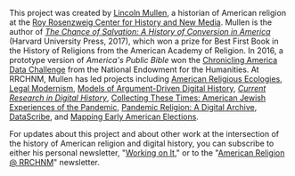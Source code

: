 This project was created by [Lincoln Mullen](https://lincolnmullen.com), a historian of American religion at the [Roy Rosenzweig Center for History and New Media](https://rrchnm.org). Mullen is the author of [_The Chance of Salvation: A History of Conversion in America_](http://www.hup.harvard.edu/catalog.php?isbn=9780674975620) (Harvard University Press, 2017), which won a prize for Best First Book in the History of Religions from the American Academy of Religion. In 2016, a prototype version of _America's Public Bible_ won the [Chronicling America Data Challenge](https://www.neh.gov/news/press-release/2016-07-25) from the National Endowment for the Humanities. At RRCHNM, Mullen has led projects including [American Religious Ecologies](http://religiousecologies.org/), [Legal Modernism](https://legalmodernism.org),
[Models of Argument-Driven Digital History](https://model-articles.rrchnm.org), [_Current Research in Digital History_](https://crdh.rrchnm.org),
[Collecting These Times: American Jewish Experiences of the Pandemic](https://collectingthesetimes.org/),
[Pandemic Religion: A Digital Archive](https://pandemicreligion.org),
[DataScribe](https://datascribe.tech), and
[Mapping Early American Elections](https://earlyamericanelections.org).

For updates about this project and about other work at the intersection of the history of American religion and digital history, you can subscribe to either his personal newsletter, "[Working on It](https://buttondown.email/lmullen)," or to the "[American Religion @ RRCHNM](https://us14.campaign-archive.com/home/?u=36898c6824a31b8e1d4434a55&id=18c732c256)" newsletter.
